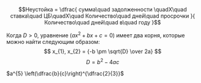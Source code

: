 $$Неустойка = \dfrac{ сумма\quad задолженности \quadX\quad ставка\quad ЦБ\quadX\quad Количество\quad дней\quad просрочки }{ Количество\quad дней\quad в\quad году }$$

Когда $D > 0$, уравнение $(ax^2 + bx + c = 0)$ имеет два корня, которые можно найти следующим образом:
$$ x_{1}, x_{2} = {-b \pm \sqrt{D} \over 2a} $$
$$ D = b^2 - 4ac$$


$a^{5} \left(\dfrac{b}{c}\right)^{\dfrac{2}{3}}$
